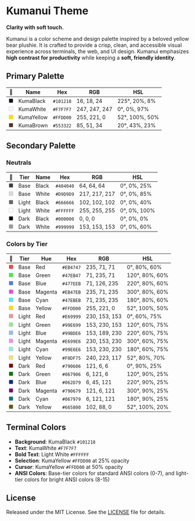 # Kumanui Theme

**Clarity with soft touch.**

Kumanui is a color scheme and design palette inspired by a beloved yellow bear plushie. It is crafted to provide a crisp, clean, and accessible visual experience across terminals, the web, and UI design. Kumanui emphasizes **high contrast for productivity** while keeping a **soft, friendly identity**.


## Primary Palette

| 🎨 | Name        | Hex       | RGB           | HSL            |
|---|-------------|-----------|---------------|----------------|
| <img src="_assets/swatches/101218.svg" width="12" height="12" alt="#101218" /> | KumaBlack   | `#101218` | 16, 18, 24    | 225°, 20%, 8%  |
| <img src="_assets/swatches/F7F7F7.svg" width="12" height="12" alt="#F7F7F7" /> | KumaWhite   | `#F7F7F7` | 247, 247, 247 | 0°, 0%, 97%    |
| <img src="_assets/swatches/FFDD00.svg" width="12" height="12" alt="#FFDD00" /> | KumaYellow  | `#FFDD00` | 255, 221, 0   | 52°, 100%, 50% |
| <img src="_assets/swatches/553322.svg" width="12" height="12" alt="#553322" /> | KumaBrown   | `#553322` | 85, 51, 34    | 20°, 43%, 23%  |


## Secondary Palette

### Neutrals

| 🎨 | Tier  | Name   | Hex       | RGB           | HSL          |
|---|-------|--------|-----------|---------------|--------------|
| <img src="_assets/swatches/404040.svg" width="12" height="12" alt="#404040" /> | Base  | Black  | `#404040` | 64, 64, 64    | 0°, 0%, 25%  |
| <img src="_assets/swatches/D9D9D9.svg" width="12" height="12" alt="#D9D9D9" /> | Base  | White  | `#D9D9D9` | 217, 217, 217 | 0°, 0%, 85%  |
| <img src="_assets/swatches/666666.svg" width="12" height="12" alt="#666666" /> | Light | Black  | `#666666` | 102, 102, 102 | 0°, 0%, 40%  |
| <img src="_assets/swatches/FFFFFF.svg" width="12" height="12" alt="#FFFFFF" /> | Light | White  | `#FFFFFF` | 255, 255, 255 | 0°, 0%, 100% |
| <img src="_assets/swatches/000000.svg" width="12" height="12" alt="#000000" /> | Dark  | Black  | `#000000` | 0, 0, 0       | 0°, 0%, 0%   |
| <img src="_assets/swatches/999999.svg" width="12" height="12" alt="#999999" /> | Dark  | White  | `#999999` | 153, 153, 153 | 0°, 0%, 60%  |

### Colors by Tier

| 🎨 | Tier  | Hue      | Hex       | RGB           | HSL            |
|---|-------|----------|-----------|---------------|----------------|
| <img src="_assets/swatches/EB4747.svg" width="12" height="12" alt="#EB4747" /> | Base  | Red      | `#EB4747` | 235, 71, 71   | 0°, 80%, 60%   |
| <img src="_assets/swatches/47EB47.svg" width="12" height="12" alt="#47EB47" /> | Base  | Green    | `#47EB47` | 71, 235, 71   | 120°, 80%, 60% |
| <img src="_assets/swatches/477EEB.svg" width="12" height="12" alt="#477EEB" /> | Base  | Blue     | `#477EEB` | 71, 126, 235  | 220°, 80%, 60% |
| <img src="_assets/swatches/EB47EB.svg" width="12" height="12" alt="#EB47EB" /> | Base  | Magenta  | `#EB47EB` | 235, 71, 235  | 300°, 80%, 60% |
| <img src="_assets/swatches/47EBEB.svg" width="12" height="12" alt="#47EBEB" /> | Base  | Cyan     | `#47EBEB` | 71, 235, 235  | 180°, 80%, 60% |
| <img src="_assets/swatches/FFDD00.svg" width="12" height="12" alt="#FFDD00" /> | Base  | Yellow   | `#FFDD00` | 255, 221, 0   | 52°, 100%, 50% |
| <img src="_assets/swatches/E69999.svg" width="12" height="12" alt="#E69999" /> | Light | Red      | `#E69999` | 230, 153, 153 | 0°, 60%, 75%   |
| <img src="_assets/swatches/99E699.svg" width="12" height="12" alt="#99E699" /> | Light | Green    | `#99E699` | 153, 230, 153 | 120°, 60%, 75% |
| <img src="_assets/swatches/99BDE6.svg" width="12" height="12" alt="#99BDE6" /> | Light | Blue     | `#99BDE6` | 153, 189, 230 | 220°, 60%, 75% |
| <img src="_assets/swatches/E699E6.svg" width="12" height="12" alt="#E699E6" /> | Light | Magenta  | `#E699E6` | 230, 153, 230 | 300°, 60%, 75% |
| <img src="_assets/swatches/99E6E6.svg" width="12" height="12" alt="#99E6E6" /> | Light | Cyan     | `#99E6E6` | 153, 230, 230 | 180°, 60%, 75% |
| <img src="_assets/swatches/F0DF75.svg" width="12" height="12" alt="#F0DF75" /> | Light | Yellow   | `#F0DF75` | 240, 223, 117 | 52°, 80%, 70%  |
| <img src="_assets/swatches/790606.svg" width="12" height="12" alt="#790606" /> | Dark  | Red      | `#790606` | 121, 6, 6     | 0°, 90%, 25%   |
| <img src="_assets/swatches/067906.svg" width="12" height="12" alt="#067906" /> | Dark  | Green    | `#067906` | 6, 121, 6     | 120°, 90%, 25% |
| <img src="_assets/swatches/062D79.svg" width="12" height="12" alt="#062D79" /> | Dark  | Blue     | `#062D79` | 6, 45, 121    | 220°, 90%, 25% |
| <img src="_assets/swatches/790679.svg" width="12" height="12" alt="#790679" /> | Dark  | Magenta  | `#790679` | 121, 6, 121   | 300°, 90%, 25% |
| <img src="_assets/swatches/067979.svg" width="12" height="12" alt="#067979" /> | Dark  | Cyan     | `#067979` | 6, 121, 121   | 180°, 90%, 25% |
| <img src="_assets/swatches/665800.svg" width="12" height="12" alt="#665800" /> | Dark  | Yellow   | `#665800` | 102, 88, 0    | 52°, 100%, 20% |


## Terminal Colors
- **Background**: KumaBlack `#101218`
- **Text**: KumaWhite `#F7F7F7`
- **Bold Text**: Light White `#FFFFFF`
- **Selection**: KumaYellow `#FFDD00` at 25% opacity
- **Cursor**: KumaYellow `#FFDD00` at 50% opacity
- **ANSI Colors**: Base-tier colors for standard ANSI colors (0-7), and light-tier colors for bright ANSI colors (8-15)

## License
Released under the MIT License. See the [LICENSE](LICENSE) file for details.
